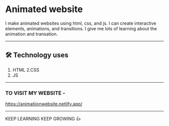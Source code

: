 
# Animated website

 I make animated websites using html, css, and js. I can create interactive elements, animations, and transitions. I give me lots of learning about the animation and transation.

---
## 🛠️ Technology uses

1. HTML
2.CSS
3. JS

---
### TO VISIT MY WEBSITE -

https://animatiionwebsite.netlify.app/

---
KEEP LEARNING KEEP GROWING 👍

